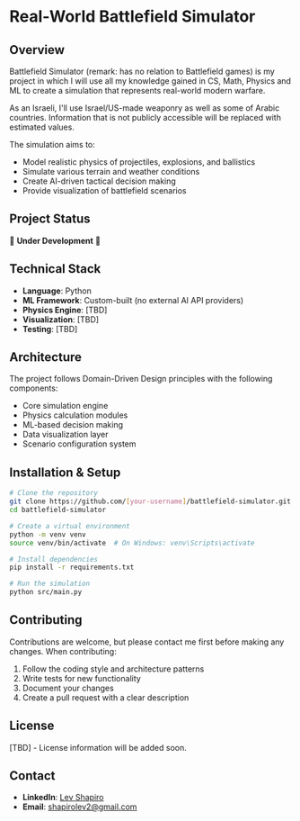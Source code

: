 # Real-World Battlefield Simulator

## Overview
Battlefield Simulator (remark: has no relation to Battlefield games) is my project in which I will use all my knowledge gained in CS, Math, Physics and ML to create a simulation that represents real-world modern warfare.

As an Israeli, I'll use Israel/US-made weaponry as well as some of Arabic countries. Information that is not publicly accessible will be replaced with estimated values.

The simulation aims to:
- Model realistic physics of projectiles, explosions, and ballistics
- Simulate various terrain and weather conditions
- Create AI-driven tactical decision making
- Provide visualization of battlefield scenarios

## Project Status
🚧 **Under Development** 🚧

## Technical Stack
- **Language**: Python
- **ML Framework**: Custom-built (no external AI API providers)
- **Physics Engine**: [TBD]
- **Visualization**: [TBD]
- **Testing**: [TBD]

## Architecture
The project follows Domain-Driven Design principles with the following components:
- Core simulation engine
- Physics calculation modules
- ML-based decision making
- Data visualization layer
- Scenario configuration system

## Installation & Setup
```bash
# Clone the repository
git clone https://github.com/[your-username]/battlefield-simulator.git
cd battlefield-simulator

# Create a virtual environment
python -m venv venv
source venv/bin/activate  # On Windows: venv\Scripts\activate

# Install dependencies
pip install -r requirements.txt

# Run the simulation
python src/main.py
```

## Contributing
Contributions are welcome, but please contact me first before making any changes. When contributing:

1. Follow the coding style and architecture patterns
2. Write tests for new functionality
3. Document your changes
4. Create a pull request with a clear description

## License
[TBD] - License information will be added soon.

## Contact

- **LinkedIn**: [Lev Shapiro](https://www.linkedin.com/in/lev-shapiro-642b45227/)
- **Email**: shapirolev2@gmail.com